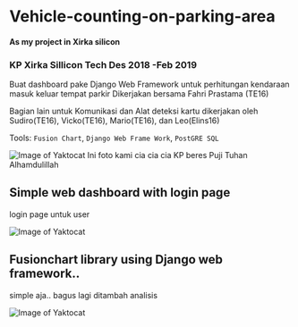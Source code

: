 # Vehicle-counting-on-parking-area
#### As my project in Xirka silicon 

### KP Xirka Sillicon Tech Des 2018 -Feb 2019
Buat dashboard pake Django Web Framework untuk perhitungan kendaraan masuk keluar tempat parkir
Dikerjakan bersama Fahri Prastama (TE16)

Bagian lain untuk Komunikasi dan Alat deteksi kartu dikerjakan oleh Sudiro(TE16), Vicko(TE16), Mario(TE16), dan Leo(Elins16)

Tools: `Fusion Chart`, `Django Web Frame Work`, `PostGRE SQL`

![Image of Yaktocat](https://github.com/bagasbudhi/Vehicle-counting-on-parking-area/blob/master/7786.jpg)
Ini foto kami cia cia cia KP beres Puji Tuhan Alhamdulillah

## Simple web dashboard with login page
login page untuk user

![Image of Yaktocat](https://github.com/bagasbudhi/Vehicle-counting-on-parking-area/blob/Overview/Dokumentasi%201.png)

## Fusionchart library using Django web framework.. 
simple aja.. bagus lagi ditambah analisis

![Image of Yaktocat](https://github.com/bagasbudhi/Vehicle-counting-on-parking-area/blob/Overview/Dokumentasi%202.png)
